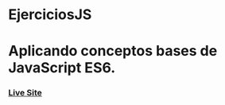 # EjerciciosJS
# Aplicando conceptos bases de JavaScript ES6.
 
### [Live Site](https://ebjavascript.netlify.app/)
